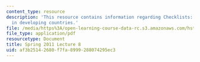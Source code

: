 ```yaml
---
content_type: resource
description: 'This resource contains information regarding Checklists: Quality improvement
  in developing countries.'
file: /media/https%3A/open-learning-course-data-rc.s3.amazonaws.com/hst-s14-health-information-systems-to-improve-quality-of-care-in-resource-poor-settings-spring-2012/af3b25142680f7fa8999288074295ec3_MITHST_S14S12_lec13_1108.pdf
file_type: application/pdf
resourcetype: Document
title: Spring 2011 Lecture 8
uid: af3b2514-2680-f7fa-8999-288074295ec3
---
```

